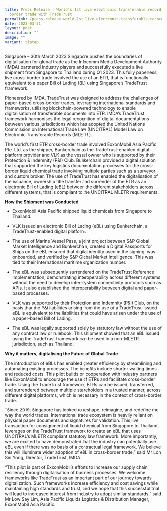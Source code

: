 ```yaml
---
title: Press Release | World's 1st live electronic transferable record cross
  border trade with TradeTrust
permalink: /press-release-world-1st-live-electronic-transferable-record-cross-border-trade-through-tradetrust/
date: 2023-03-31
layout: post
description: ""
image: ""
variant: tiptap
---
```

<p>Singapore – 30th March 2023 Singapore pushes the boundaries of digitalisation
for global trade as the Infocomm Media Development Authority (IMDA) partnered
industry players and successfully executed a live shipment from Singapore
to Thailand during Q1 2023. This fully paperless, live cross-border trade
involved the use of an ETR, that is functionally equivalent to a paper
Bill of Lading (BL) using Singapore’s TradeTrust framework.</p>
<p>Pioneered by IMDA, TradeTrust was designed to address the challenges of
paper-based cross-border trades, leveraging international standards and
frameworks, utilising blockchain-powered technology to enable digitalisation
of transferable documents into ETR. IMDA’s TradeTrust framework harmonises
the legal recognition of digital documentations between various jurisdictions
which has adopted the United Nations Commission on International Trade
Law (UNCITRAL) Model Law on Electronic Transferable Records (MLETR ).</p>
<p>The world’s first ETR cross-border trade involved ExxonMobil Asia Pacific
Pte. Ltd. as the shipper, Bunkerchain as the TradeTrust-enabled digital
platform provider and VLK as the vessel owner who is supported by their
Protection &amp; Indemnity (P&amp;I) Club. Bunkerchain provided a digital
solution that supported the key logistics documentation processes for the
cross-border liquid chemical trade involving multiple parties such as a
surveyor and custom broker. The use of TradeTrust has enabled the digitalisation
of the issuance, ownership title transfer and surrender of the ETR as an
electronic Bill of Lading (eBL) between the different stakeholders across
different systems, that is compliant to the UNCITRAL MLETR requirements.</p>
<p><strong>How the Shipment was Conducted</strong>
</p>
<ul data-tight="true" class="tight">
<li>
<p>ExxonMobil Asia Pacific shipped liquid chemicals from Singapore to Thailand.</p>
</li>
<li>
<p>VLK issued an electronic Bill of Lading (eBL) using Bunkerchain, a TradeTrust-enabled
digital platform.</p>
</li>
<li>
<p>The use of Marine Vessel Pass, a joint project between S&amp;P Global
Market Intelligence and Bunkerchain, created a Digital Passports for Ships
on the eBL ensured that digital identity used in the signing, was onboarded,
and verified by S&amp;P Global Market Intelligence. This was tied to their
International maritime organization number.</p>
</li>
<li>
<p>The eBL was subsequently surrendered on the TradeTrust Reference Implementation,
demonstrating interoperability across different systems without the need
to develop inter-system connectivity protocols such as APIs. It also established
the interoperability between digital and paper-based processes.</p>
</li>
<li>
<p>VLK was supported by their Protection and Indemnity (P&amp;I) Club, on
the basis that the P&amp;I liabilities arising from the use of a TradeTrust-issued
eBL is equivalent to the liabilities that could have arisen under the use
of a paper-based Bill of Lading.</p>
</li>
<li>
<p>The eBL was legally supported solely by statutory law without the use
of any contract law or rulebook. This shipment showed that an eBL issued
using the TradeTrust framework can be used in a non-MLETR jurisdiction,
such as Thailand.</p>
</li>
</ul>
<p><strong>Why it matters, digitalising the Future of Global Trade</strong>
</p>
<p>The introduction of eBLs has enabled greater efficiency by streamlining
and automating existing processes. The benefits include shorter waiting
times and reduced costs. This pilot builds on cooperation with industry
partners like ExxonMobil to encourage the use of ETRs and facilitate cross-border
trade. Using the TradeTrust framework, ETRs can be issued, transferred,
and surrendered between multiple stakeholders in a trusted manner, across
different digital platforms, which is necessary in the context of cross-border
trade.</p>
<p>“Since 2019, Singapore has looked to reshape, reimagine, and redefine
the way the world trades. International trade ecosystem is heavily reliant
on physical paper documents and signatures for validation. This live transaction
for consignment of liquid chemical from Singapore to Thailand, leverages
on the TradeTrust framework to create an eBL that uses UNCITRAL’s MLETR
compliant statutory law framework. More importantly, we are excited to
have demonstrated that the industry can potentially use eBL even if there
was no basis of a contractual legal framework. We believe this will illuminate
wider adoption of eBL in cross-border trade,” said Mr Loh Sin Yong, Director,
TradeTrust, IMDA.</p>
<p>“This pilot is part of ExxonMobil’s efforts to increase our supply chain
resiliency through digitalisation of business processes. We welcome frameworks
like TradeTrust as an important part of our journey towards digitalization.
Such frameworks increase efficiency and cost savings while maintaining
high standards and trust, and we hope that this successful trial will lead
to increased interest from industry to adopt similar standards,” said Mr
Low Say Lim, Asia Pacific Liquids Logistics &amp; Distribution Manager,
ExxonMobil Asia Pacific.</p>
<p></p>